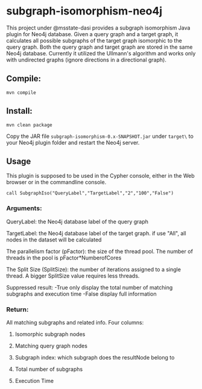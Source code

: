 # subgraph-isomorphism-neo4j

This project under @msstate-dasi provides a subgraph isomorphism Java plugin for Neo4j database. Given a query graph and a target graph, it calculates all possible subgraphs of the target graph isomorphic to the query graph. Both the query graph and target graph are stored in the same Neo4j database. Currently it utilized the Ullmann's algorithm and works only with undirected graphs (ignore directions in a directional graph).

## Compile: 

`mvn compile`

## Install:

`mvn clean package`

Copy the JAR file `subgraph-isomorphism-0.x-SNAPSHOT.jar` under `target\` to your Neo4j plugin folder and restart the Neo4j server.

## Usage

This plugin is supposed to be used in the Cypher console, either in the Web browser or in the commandline console.

`call SubgraphIso("QueryLabel","TargetLabel","2","100","False")`

### Arguments:

QueryLabel: the Neo4j database label of the query graph

TargetLabel: the Neo4j database label of the target graph. if use "All", all nodes in the dataset will be calculated

The parallelism factor (pFactor): the size of the thread pool. The number of threads in the pool is pFactor*NumberofCores

The Split Size (SplitSize): the number of iterations assigned to a single thread. A bigger SplitSize value requires less threads.

Suppressed result:
	-True only display the total number of matching subgraphs and execution time
	-False display full information

### Return:
All matching subgraphs and related info. Four columns:

1. Isomorphic subgraph nodes

2. Matching query graph nodes

3. Subgraph index: which subgraph does the resultNode belong to

4. Total number of subgraphs

5. Execution Time
